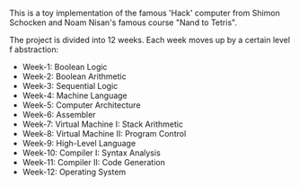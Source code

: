 This is a toy implementation of the famous 'Hack' computer from Shimon Schocken and Noam Nisan's famous course "Nand to Tetris".  

The project is divided into 12 weeks. Each week moves up by a certain level f abstraction:  

- Week-1: Boolean Logic  
- Week-2: Boolean Arithmetic  
- Week-3: Sequential Logic  
- Week-4: Machine Language  
- Week-5: Computer Architecture  
- Week-6: Assembler  
- Week-7: Virtual Machine I: Stack Arithmetic  
- Week-8: Virtual Machine II: Program Control  
- Week-9: High-Level Language  
- Week-10: Compiler I: Syntax Analysis  
- Week-11: Compiler II: Code Generation  
- Week-12: Operating System  

